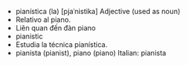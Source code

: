- pianística (la)	[pjaˈnistika]	Adjective (used as noun)
- Relativo al piano.
- Liên quan đến đàn piano
- pianistic
- Estudia la técnica pianística.
- pianista (pianist), piano (piano)	Italian: pianista
